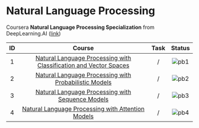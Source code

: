 # Natural Language Processing

Coursera **Natural Language Processing Specialization** from DeepLearning.AI ([link](https://www.coursera.org/specializations/natural-language-processing))

| **ID** |                                                             **Course**                                                             | **Task** |             **Status**              |
| :----: | :--------------------------------------------------------------------------------------------------------------------------------: | :------: | :---------------------------------: |
|   1    | [Natural Language Processing with Classification and Vector Spaces](https://github.com/yixiaowang2001/NLP_Notes/tree/main/Course1) |    /     | ![pb1](https://progress-bar.dev/75) |
|   2    |       [Natural Language Processing with Probabilistic Models](https://github.com/yixiaowang2001/NLP_Notes/tree/main/Course2)       |    /     | ![pb2](https://progress-bar.dev/0)  |
|   3    |         [Natural Language Processing with Sequence Models](https://github.com/yixiaowang2001/NLP_Notes/tree/main/Course3)          |    /     | ![pb3](https://progress-bar.dev/0)  |
|   4    |         [Natural Language Processing with Attention Models](https://github.com/yixiaowang2001/NLP_Notes/tree/main/Course4)         |    /     | ![pb4](https://progress-bar.dev/0)  |

